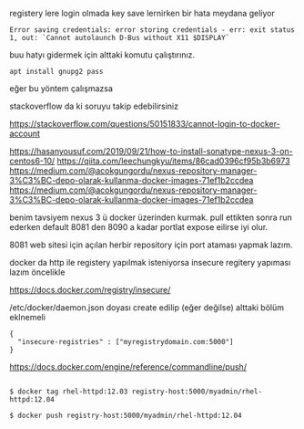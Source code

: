 registery lere login olmada key save lernirken bir hata meydana geliyor 

```
Error saving credentials: error storing credentials - err: exit status 1, out: `Cannot autolaunch D-Bus without X11 $DISPLAY`
```

buu hatyı gidermek için alttaki komutu çalıştırınız.

```
apt install gnupg2 pass
```

eğer bu yöntem çalışmazsa 

stackoverflow da ki soruyu takip edebilirsiniz

https://stackoverflow.com/questions/50151833/cannot-login-to-docker-account




https://hasanyousuf.com/2019/09/21/how-to-install-sonatype-nexus-3-on-centos6-10/
https://qiita.com/leechungkyu/items/86cad0396cf95b3b6973
https://medium.com/@acokgungordu/nexus-repository-manager-3%C3%BC-depo-olarak-kullanma-docker-images-71ef1b2ccdea
https://medium.com/@acokgungordu/nexus-repository-manager-3%C3%BC-depo-olarak-kullanma-docker-images-71ef1b2ccdea

benim tavsiyem nexus 3 ü docker üzerinden kurmak. pull ettikten sonra run ederken default 8081 den 8090 a kadar portlat expose eilirse iyi olur.

8081 web sitesi için açılan herbir repository için port ataması yapmak lazım. 

docker da http ile registery yapılmak isteniyorsa insecure regitery yapıması lazım öncelikle

https://docs.docker.com/registry/insecure/

/etc/docker/daemon.json doyası create edilip (eğer değilse) alttaki bölüm eklnemeli

```
{
  "insecure-registries" : ["myregistrydomain.com:5000"]
}
```



https://docs.docker.com/engine/reference/commandline/push/

```

$ docker tag rhel-httpd:12.03 registry-host:5000/myadmin/rhel-httpd:12.04

$ docker push registry-host:5000/myadmin/rhel-httpd:12.04
```